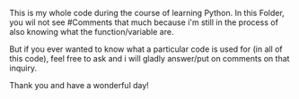 This is my whole code during the course of learning Python.
In this Folder, you wil not see #Comments that much 
because i'm still in the process of also knowing what 
the function/variable are. 

But if you ever wanted to know what a particular code is used for
(in all of this code), feel free to ask and i will gladly 
answer/put on comments on that inquiry. 

Thank you and have a wonderful day!
